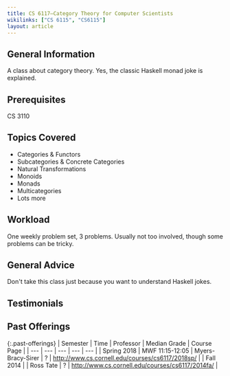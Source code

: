 ```yaml
---
title: CS 6117—Category Theory for Computer Scientists
wikilinks: ["CS 6115", "CS6115"]
layout: article
---
```


## General Information

A class about category theory. Yes, the classic Haskell monad joke is explained.

## Prerequisites

CS 3110

## Topics Covered

- Categories & Functors
- Subcategories & Concrete Categories
- Natural Transformations
- Monoids
- Monads
- Multicategories
- Lots more

## Workload

One weekly problem set, 3 problems. Usually not too involved, though some problems can be tricky.

## General Advice

Don't take this class just because you want to understand Haskell jokes.

## Testimonials

## Past Offerings

{:.past-offerings}
| Semester | Time | Professor | Median Grade | Course Page |
| --- | --- | --- | --- | --- |
| Spring 2018 | MWF 11:15-12:05 | Myers-Bracy-Sirer | ? | <http://www.cs.cornell.edu/courses/cs6117/2018sp/> |
| Fall 2014 | | Ross Tate | ? | <http://www.cs.cornell.edu/courses/cs6117/2014fa/> |
